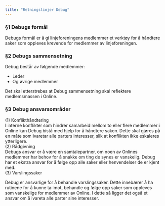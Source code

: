 ```yaml
---
title: "Retningslinjer Debug"
---
```


### §1 Debugs formål
Debugs formål er å gi linjeforeningens medlemmer et verktøy for å håndtere saker som oppleves krevende for medlemmer av linjeforeningen. 

### §2 Debugs sammensetning 
Debug består av følgende medlemmer: 
 - Leder  
 - Og øvrige medlemmer  
 
Det skal etterstrebes at Debug sammensetning skal reflektere medlemsmassen i Online. 

### §3 Debug ansvarsområder   
(1) Konflikthåndtering   
I interne konflikter som hindrer samarbeid mellom to eller flere medlemmer i Online kan Debug bistå med hjelp for å håndtere saken. Dette skal gjøres på en måte som ivaretar alle parters interesser, slik at konflikten ikke eskaleres ytterligere.   
(2) Rådgivning   
Debugs ansvar er å være en samtalepartner, om noen av Onlines medlemmer har behov for å snakke om ting de synes er vanskelig. Debug har et ekstra ansvar for å følge opp alle saker eller henvendelser de er kjent med.   
(3) Varslingssaker   

Debug er ansvarlige for å behandle varslingssaker. Dette innebærer å ha rutinene for å kunne ta imot, behandle og følge opp saker som oppleves som vanskelige for medlemmer av Online. I dette så ligger det også et ansvar om å ivareta alle parter sine interesser.
